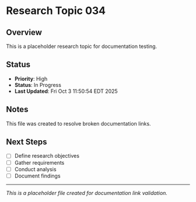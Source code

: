 # Research Topic 034

## Overview
This is a placeholder research topic for documentation testing.

## Status
- **Priority**: High
- **Status**: In Progress
- **Last Updated**: Fri Oct  3 11:50:54 EDT 2025

## Notes
This file was created to resolve broken documentation links.

## Next Steps
- [ ] Define research objectives
- [ ] Gather requirements
- [ ] Conduct analysis
- [ ] Document findings

---
*This is a placeholder file created for documentation link validation.*
